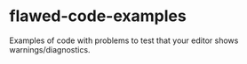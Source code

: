 # flawed-code-examples
Examples of code with problems to test that your editor shows warnings/diagnostics.
